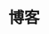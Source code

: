 ---
home: true
layout: BlogHome 
icon: home
title: 博客
hero: true
bgImage: https://cdn.staticaly.com/gh/AlexChen68/OSS@master/blog/background-github.jpg
# bgImage: https://w.wallhaven.cc/full/p8/wallhaven-p8qk1p.jpg
heroText: AlexChen's Blog
heroFullScreen: true
tagline: 此刻忽而想起，错过了夕阳，便只能盼着明天的日出。
footer: true
---